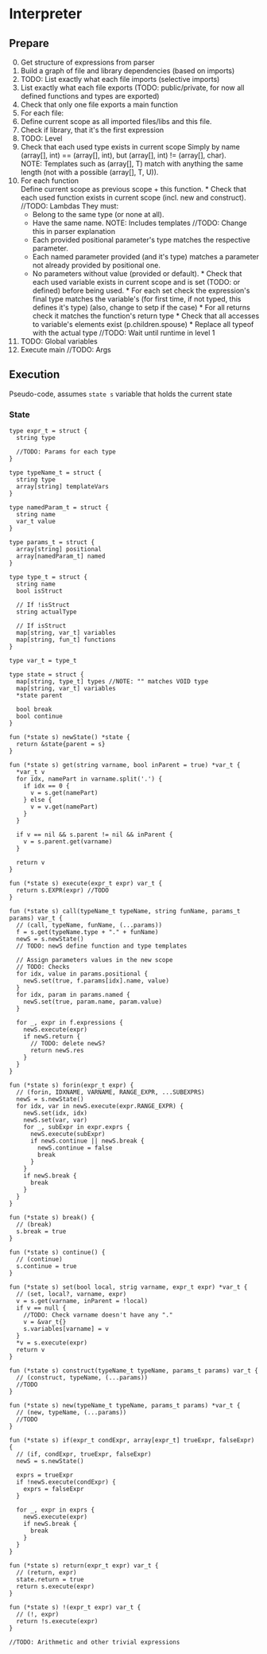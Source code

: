 # Interpreter

## Prepare

0. Get structure of expressions from parser
1. Build a graph of file and library dependencies (based on imports)
1. TODO: List exactly what each file imports (selective imports)
1. List exactly what each file exports (TODO: public/private, for now all defined functions and types are exported)
1. Check that only one file exports a main function
1. For each file:
  1. Define current scope as all imported files/libs and this file.
  1. Check if library, that it's the first expression
  1. TODO: Level
  1. Check that each used type exists in current scope
    Simply by name (array[], int) == (array[], int), but (array[], int) != (array[], char).  
    NOTE: Templates such as (array[], T) match with anything the same length (not with a possible (array[], T, U)).
  1. For each function  
    Define current scope as previous scope + this function.
    * Check that each used function exists in current scope (incl. new and construct). //TODO: Lambdas
      They must:
      * Belong to the same type (or none at all).
      * Have the same name. NOTE: Includes templates //TODO: Change this in parser explanation
      * Each provided positional parameter's type matches the respective parameter.
      * Each named parameter provided (and it's type) matches a parameter not already provided by positional one.
      * No parameters without value (provided or default).
    * Check that each used variable exists in current scope and is set (TODO: or defined) before being used.
    * For each set check the expression's final type matches the variable's (for first time, if not typed, this defines it's type) (also, change to setp if the case)
    * For all returns check it matches the function's return type
    * Check that all accesses to variable's elements exist (p.children.spouse)
    * Replace all typeof with the actual type //TODO: Wait until runtime in level 1
  1. TODO: Global variables
1. Execute main //TODO: Args

## Execution
Pseudo-code, assumes `state s` variable that holds the current state

### State
```ulang
type expr_t = struct {
  string type

  //TODO: Params for each type
}

type typeName_t = struct {
  string type
  array[string] templateVars
}

type namedParam_t = struct {
  string name
  var_t value
}

type params_t = struct {
  array[string] positional
  array[namedParam_t] named
}

type type_t = struct {
  string name
  bool isStruct

  // If !isStruct
  string actualType

  // If isStruct
  map[string, var_t] variables
  map[string, fun_t] functions
}

type var_t = type_t

type state = struct {
  map[string, type_t] types //NOTE: "" matches VOID type
  map[string, var_t] variables
  *state parent

  bool break
  bool continue
}

fun (*state s) newState() *state {
  return &state{parent = s}
}

fun (*state s) get(string varname, bool inParent = true) *var_t {
  *var_t v
  for idx, namePart in varname.split('.') {
    if idx == 0 {
      v = s.get(namePart)
    } else {
      v = v.get(namePart)
    }
  }

  if v == nil && s.parent != nil && inParent {
    v = s.parent.get(varname)
  }

  return v
}

fun (*state s) execute(expr_t expr) var_t {
  return s.EXPR(expr) //TODO
}

fun (*state s) call(typeName_t typeName, string funName, params_t params) var_t {
  // (call, typeName, funName, (...params))
  f = s.get(typeName.type + "." + funName)
  newS = s.newState()
  // TODO: newS define function and type templates

  // Assign parameters values in the new scope
  // TODO: Checks
  for idx, value in params.positional {
    newS.set(true, f.params[idx].name, value)
  }
  for idx, param in params.named {
    newS.set(true, param.name, param.value)
  }

  for _, expr in f.expressions {
    newS.execute(expr)
    if newS.return {
      // TODO: delete newS?
      return newS.res
    }
  }
}

fun (*state s) forin(expr_t expr) {
  // (forin, IDXNAME, VARNAME, RANGE_EXPR, ...SUBEXPRS)
  newS = s.newState()
  for idx, var in newS.execute(expr.RANGE_EXPR) {
    newS.set(idx, idx)
    newS.set(var, var)
    for _, subExpr in expr.exprs {
      newS.execute(subExpr)
      if newS.continue || newS.break {
        newS.continue = false
        break
      }
    }
    if newS.break {
      break
    }
  }
}

fun (*state s) break() {
  // (break)
  s.break = true
}

fun (*state s) continue() {
  // (continue)
  s.continue = true
}

fun (*state s) set(bool local, strig varname, expr_t expr) *var_t {
  // (set, local?, varname, expr)
  v = s.get(varname, inParent = !local)
  if v == null {
    //TODO: Check varname doesn't have any "."
    v = &var_t{}
    s.variables[varname] = v
  }
  *v = s.execute(expr)
  return v
}

fun (*state s) construct(typeName_t typeName, params_t params) var_t {
  // (construct, typeName, (...params))
  //TODO
}

fun (*state s) new(typeName_t typeName, params_t params) *var_t {
  // (new, typeName, (...params))
  //TODO
}

fun (*state s) if(expr_t condExpr, array[expr_t] trueExpr, falseExpr) {
  // (if, condExpr, trueExpr, falseExpr)
  newS = s.newState()

  exprs = trueExpr
  if !newS.execute(condExpr) {
    exprs = falseExpr
  }

  for _, expr in exprs {
    newS.execute(expr)
    if newS.break {
      break
    }
  }
}

fun (*state s) return(expr_t expr) var_t {
  // (return, expr)
  state.return = true
  return s.execute(expr)
}

fun (*state s) !(expr_t expr) var_t {
  // (!, expr)
  return !s.execute(expr)
}

//TODO: Arithmetic and other trivial expressions
```

